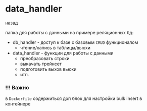 # data_handler

[назад](../README.md)

папка для работы с данными на примере реляционных бд:
- db_handler - доступ к базе с базовым `CRUD` функционалом
  - чтение/хапись в таблицы/вьюхи  
- data_handler - функции для работы с данными
  - преобразовать строки
  - выкачать трейнсет
  - подготовить выхов вьюхи 
  - итп.

### !!! Важно 

в  `Dockerfile` содержиться доп блок для настройки bulk insert в контейнере
